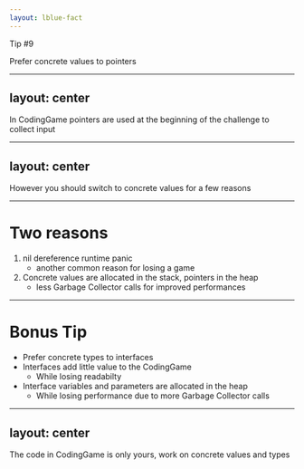 ```yaml
---
layout: lblue-fact
---
```


Tip #9

Prefer concrete values to pointers

---
layout: center
---

In CodingGame pointers are used at the beginning of the challenge to collect input

---
layout: center
---

However you should switch to concrete values for a few reasons

---

# Two reasons

1. nil dereference runtime panic
    - another common reason for losing a game
2. Concrete values are allocated in the stack, pointers in the heap
    - less Garbage Collector calls for improved performances

---

# Bonus Tip

- Prefer concrete types to interfaces
- Interfaces add little value to the CodingGame
  - While losing readabilty
- Interface variables and parameters are allocated in the heap
  - While losing performance due to more Garbage Collector calls

---
layout: center
---

The code in CodingGame is only yours, work on concrete values and types 